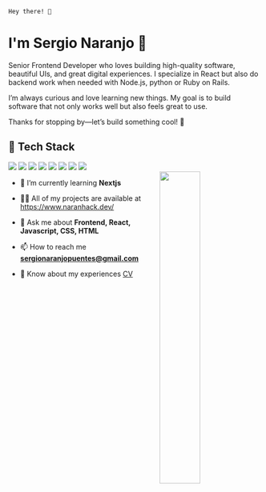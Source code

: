 <code>Hey there! 👋</code>
# I'm Sergio Naranjo 🍊

Senior Frontend Developer who loves building high-quality software, beautiful UIs, and great digital experiences. I specialize in React but also do backend work when needed with Node.js, python or Ruby on Rails.

I’m always curious and love learning new things. My goal is to build software that not only works well but also feels great to use.

Thanks for stopping by—let’s build something cool! 🚀

<div>
  <h2> 🚀 Tech Stack </h2>
  <img src="https://img.shields.io/badge/react-61dafb?style=for-the-badge&logo=react&logoColor=black" />
  <img src="https://img.shields.io/badge/next.js-%23000000.svg?style=for-the-badge&logo=next.js&logoColor=white" />
  <img src="https://img.shields.io/badge/javascript-f7df1e?style=for-the-badge&logo=javascript&logoColor=black" />
  <img src="https://img.shields.io/badge/tailwind-%2300A5E9.svg?style=for-the-badge&logo=tailwindcss&logoColor=white" />
  <img src="https://img.shields.io/badge/node.js-6DA55F?style=for-the-badge&logo=node.js&logoColor=white" />
  <img src="https://img.shields.io/badge/react_query-ff4154?style=for-the-badge&logo=react-query&logoColor=white" />
  <img src="https://img.shields.io/badge/redux-764abc?style=for-the-badge&logo=redux&logoColor=white" />
  <img src="https://img.shields.io/badge/figma-f24e1e?style=for-the-badge&logo=figma&logoColor=white" />
</div>

<img align="right" src="https://user-images.githubusercontent.com/33071623/220186964-da7be1f9-9d83-40a3-be6b-d68563b8582a.gif" width="40%"/>

- 🌱 I’m currently learning **Nextjs**

- 👨‍💻 All of my projects are available at https://www.naranhack.dev/

- 💬 Ask me about **Frontend, React, Javascript, CSS, HTML**

- 📫 How to reach me **sergionaranjopuentes@gmail.com**

- 📄 Know about my experiences [CV](https://drive.google.com/file/d/1rJLfT9BpraVOwCzYMaIol3JhtDJ1EOH7/view)
